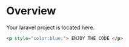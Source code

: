 # Overview
Your laravel project is located here.

```html
<p style="color:blue;"> ENJOY THE CODE </p>
```

